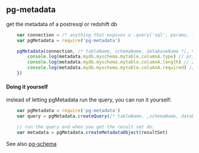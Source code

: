 pg-metadata
---------

get the metadata of a postresql or redshift db

```javascript	
    var connection = /* anything that exposes a .query('sql', params, function(err, results) {}) interface to a postgresql server */
    var pgMetadata = require('pg-metadata')

    pgMetadata(connection, /* tableName, schemaName, databaseName */, function(err, metadata) {
        console.log(metadata.mydb.myschema.mytable.columnA.type) // prints varchar
        console.log(metadata.mydb.myschema.mytable.columnA.length) // 200
        console.log(metadata.mydb.myschema.mytable.columnA.required) // prints true, field is not nullable
    })
```

#### Doing it yourself
instead of letting pgMetadata run the query, you can run it yourself:
```javascript
    var pgMetadata = require('pg-metadata')
    var query = pgMetadata.createQuery(/* tableName, ,schemaName, databaseName */)

    // run the query and when you get the result set do:
    var metadata = pgMetadata.createMetadataObject(resultSet)    
```

See also [pg-schema](https://github.com/kessler/pg-schema)